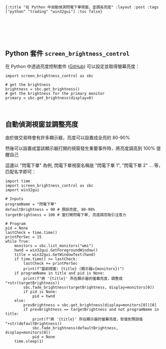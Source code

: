     {:title "在 Python 中自動偵測閃電下單視窗，並調高亮度" :layout :post :tags ["python" "trading" "win32gui"] :toc false}


# 　


## Python 套件 `screen_brightness_control`

在 Python 中透過亮度控制套件 ([GitHub](https://github.com/Crozzers/screen_brightness_control)) 可以設定並取得螢幕亮度：

    import screen_brightness_control as sbc
    
    # get the brightness
    brightness = sbc.get_brightness()
    # get the brightness for the primary monitor
    primary = sbc.get_brightness(display=0)

<br/>


## 自動偵測視窗並調整亮度

由於做交易時會有許多顯示器，亮度可以設置成全亮的 80-90%

然後可以設置成當該顯示器打開的視窗發生重要事件時，將亮度調高到 100% 提醒自己

這邊以 "閃電下單" 為例, 閃電下單視窗名稱是 "閃電下單 1", "閃電下單 2" &#x2026; 等，匹配名字即可：

    import time
    import screen_brightness_control as sbc
    import win32gui
    
    # Inputs
    programName = "閃電下單"
    defaultBrightness = 90 # 預設亮度, 80-90%
    targetBrightness = 100 # 當打開閃電下單, 亮度調亮吸引注意力
    
    # Program
    pid = None
    lastCheck = time.time()
    printPerSec = 15
    while True:
        monitors = sbc.list_monitors("wmi")
        hwnd = win32gui.GetForegroundWindow()
        title = win32gui.GetWindowText(hwnd)
        if time.time() >= lastCheck:
            lastCheck += printPerSec
            print(f"當前視窗: {title} (顯示器={monitors})")
        if programName in title and pid is None:
            print(f"將 '{title}' 所在顯示器的螢幕亮度，調整成 "+str(targetBrightness))
            sbc.fade_brightness(targetBrightness, display=monitors[0])
            if pid is None:
                pid = hwnd
        else:
            prevBrightness = sbc.get_brightness(display=monitors[0])[0]
            if prevBrightness == targetBrightness and not programName in title:
                print(f"將 '{title}' 所在顯示器的螢幕亮度，恢復到預設值 "+str(defaultBrightness))
                sbc.fade_brightness(defaultBrightness, display=monitors[0])
                pid = None
        time.sleep(1)

